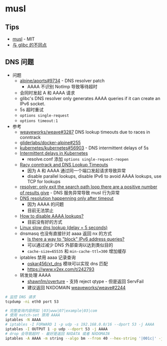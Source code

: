 # musl

## Tips
* [musl](https://musl.libc.org/) - MIT
* [与 glibc 的不同点](https://wiki.musl-libc.org/functional-differences-from-glibc.html)

## DNS 问题

* 问题
  * [alpine/aports#9734](https://gitlab.alpinelinux.org/alpine/aports/issues/9734) - DNS resolver patch
    * AAAA 不识别 NotImp 导致等待超时
  * 会同时发起 A 和 AAAA 请求
  * glibc's DNS resolver only generates AAAA queries if it can create an IPv6 socket.
  * 5s 超时重试
  * `options single-request`
  * `options timeout:1`
* 参考
  * [weaveworks/weave#3287](https://github.com/weaveworks/weave/issues/3287) DNS lookup timeouts due to races in conntrack
  * [gliderlabs/docker-alpine#255](https://github.com/gliderlabs/docker-alpine/issues/255)
  * [kubernetes/kubernetes#56903](https://github.com/kubernetes/kubernetes/issues/56903#issuecomment-462252499) - DNS intermittent delays of 5s 
  * [Intermittent delays in Kubernetes](https://medium.com/techmindtickle/e9de8239e2fa)
    * resolve.conf 添加 `options single-request-reopen`
  * [Racy conntrack and DNS Lookup Timeouts](https://dzone.com/articles/racy-conntrack-and-dns-lookup-timeouts)
    * 因为 A 和 AAAA 通过同一个端口发起请求导致异常
    * disable parallel lookups, disable IPv6 to avoid AAAA lookups, use TCP for lookups
  * [resolver: only exit the search path loop there are a positive number of results give](https://www.openwall.com/lists/musl/2018/03/30/4) - DNS 服务异常导致 musl 行为异常
  * [DNS resolution happenning only after timeout](https://www.openwall.com/lists/musl/2017/10/04/6)
    * 因为 AAAA 的问题
    * 目前无法禁止
  * [How to disable AAAA lookups?](https://serverfault.com/questions/632665)
    * 目前没有好的方式
  * [Linux slow dns lookup (delay = 5 seconds)](https://www.math.tamu.edu/~comech/tools/linux-slow-dns-lookup/)
  * dnsmasq 也没有直接针对 aaaa 返回 nx 的方式
    * [Is there a way to "block" IPv6 address queries?](http://lists.thekelleys.org.uk/pipermail/dnsmasq-discuss/2005q2/000229.html)
    * 可以通过减少 DNS 外部查询以达到类似目的
    * `cache-size=65535` 和 `min-cache-ttl=300` 增加缓存
  * iptables 禁用 aaaa 记录查询
    * [oskar456/xt_dns](https://github.com/oskar456/xt_dns) 模块可以实现 dns 匹配
    * https://www.v2ex.com/t/242793
  * 转发处理 AAAA
    * [shawn1m/overture](https://github.com/shawn1m/overture) - 支持 reject qtype - 但是返回 ServFail
    * 建议返回 NXDOMAIN [weaveworks/weave#2244](https://github.com/weaveworks/weave/issues/2244)

```bash
# 监控 DNS 请求
tcpdump -ni eth0 port 53

# 完整查询内容例如 |03|www|07|example|03|com
# 使用 match-set 禁用 AAAA
iptables -N AAAA
# iptables -I FORWARD 1 -p udp -s 192.168.0.0/16 --dport 53 -j AAAA
iptables -I OUTPUT 1 -p udp --dport 53 -j AAAA
# drop 会导致超时 - 最好是返回 NXDATA 或者 NXDOMAIN
iptables -A AAAA -m string --algo bm --from 40 --hex-string '|001c|' -j DROP
```
